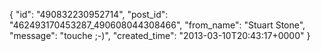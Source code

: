  {
   "id": "490832230952714",
   "post_id": "462493170453287_490608044308466",
   "from_name": "Stuart Stone",
   "message": "touche ;-)",
   "created_time": "2013-03-10T20:43:17+0000"
 }
